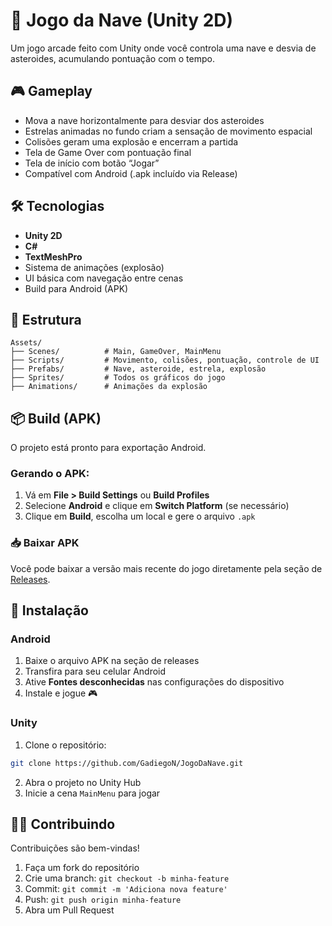 # 🚀 Jogo da Nave (Unity 2D)

Um jogo arcade feito com Unity onde você controla uma nave e desvia de asteroides, acumulando pontuação com o tempo.

## 🎮 Gameplay

- Mova a nave horizontalmente para desviar dos asteroides
- Estrelas animadas no fundo criam a sensação de movimento espacial
- Colisões geram uma explosão e encerram a partida
- Tela de Game Over com pontuação final
- Tela de início com botão “Jogar”
- Compatível com Android (.apk incluído via Release)

## 🛠 Tecnologias

- **Unity 2D**
- **C#**
- **TextMeshPro**
- Sistema de animações (explosão)
- UI básica com navegação entre cenas
- Build para Android (APK)

## 📂 Estrutura

```
Assets/
├── Scenes/          # Main, GameOver, MainMenu
├── Scripts/         # Movimento, colisões, pontuação, controle de UI
├── Prefabs/         # Nave, asteroide, estrela, explosão
├── Sprites/         # Todos os gráficos do jogo
├── Animations/      # Animações da explosão
```

## 📦 Build (APK)

O projeto está pronto para exportação Android.

### Gerando o APK:

1. Vá em **File > Build Settings** ou **Build Profiles**
2. Selecione **Android** e clique em **Switch Platform** (se necessário)
3. Clique em **Build**, escolha um local e gere o arquivo `.apk`

### 📥 Baixar APK

Você pode baixar a versão mais recente do jogo diretamente pela seção de [Releases](https://github.com/GadiegoN/JogoDaNave/releases).

## 🧪 Instalação

### Android

1. Baixe o arquivo APK na seção de releases
2. Transfira para seu celular Android
3. Ative **Fontes desconhecidas** nas configurações do dispositivo
4. Instale e jogue 🎮

### Unity

1. Clone o repositório:

```bash
git clone https://github.com/GadiegoN/JogoDaNave.git
```

2. Abra o projeto no Unity Hub
3. Inicie a cena `MainMenu` para jogar

## 🧑‍💻 Contribuindo

Contribuições são bem-vindas!

1. Faça um fork do repositório
2. Crie uma branch: `git checkout -b minha-feature`
3. Commit: `git commit -m 'Adiciona nova feature'`
4. Push: `git push origin minha-feature`
5. Abra um Pull Request
